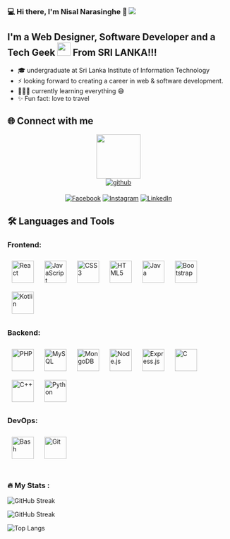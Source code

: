 ### 💻 Hi there, I'm Nisal Narasinghe 👋 ![](https://komarev.com/ghpvc/?username=Nisal-N-Narasinghe&style=plastic&color=blue)
## I'm a Web Designer, Software Developer and a Tech Geek <img src="https://media.giphy.com/media/WUlplcMpOCEmTGBtBW/giphy.gif" width="30"> From SRI LANKA!!!

* 🎓 undergraduate at Sri Lanka Institute of Information Technology
* ⚡ looking forward to creating a career in web & software development.
* 👨🏻‍💻 currently learning everything 😅
* ✨ Fun fact: love to travel



## 🌐 Connect with me  

<div id="header" align="center">
  <img src="https://media.giphy.com/media/M9gbBd9nbDrOTu1Mqx/giphy.gif" width="100"/>
</div>
<div align="center">
<a href="https://github.com/Nisal-N-Narasinghe" target="_blank">
<img src=https://img.shields.io/badge/github-%2324292e.svg?&style=for-the-badge&logo=github&logoColor=white alt=github style="margin-bottom: 5px;" />
</a>
 
  
  [![Facebook](https://img.shields.io/badge/Facebook-%231877F2.svg?logo=Facebook&logoColor=white)](https://www.facebook.com/nisal.narasinghe) [![Instagram](https://img.shields.io/badge/Instagram-%23E4405F.svg?logo=Instagram&logoColor=white)]("https://www.instagram.com/_nisal_n_narasinghe_/) [![LinkedIn](https://img.shields.io/badge/LinkedIn-%230077B5.svg?logo=linkedin&logoColor=white)](https://www.linkedin.com/in/nisal-narasinghe/) 
</div>  
 
##  :hammer_and_wrench: Languages and Tools
 
### Frontend:  
<div>  
<a href="https://reactjs.org/" target="_blank"><img style="margin: 10px" src="https://profilinator.rishav.dev/skills-assets/react-original-wordmark.svg" alt="React" height="50" /></a> 
<a href="https://www.javascript.com/" target="_blank"><img style="margin: 10px" src="https://profilinator.rishav.dev/skills-assets/javascript-original.svg" alt="JavaScript" height="50" /></a> 
<a href="https://www.w3schools.com/css/" target="_blank"><img style="margin: 10px" src="https://profilinator.rishav.dev/skills-assets/css3-original-wordmark.svg" alt="CSS3" height="50" /></a>  
<a href="https://en.wikipedia.org/wiki/HTML5" target="_blank"><img style="margin: 10px" src="https://profilinator.rishav.dev/skills-assets/html5-original-wordmark.svg" alt="HTML5" height="50" /></a>  
<a href="https://www.java.com/" target="_blank"><img style="margin: 10px" src="https://profilinator.rishav.dev/skills-assets/java-original-wordmark.svg" alt="Java" height="50" /></a>
<a href="https://getbootstrap.com/docs/3.4/javascript/" target="_blank"><img style="margin: 10px" src="https://profilinator.rishav.dev/skills-assets/bootstrap-plain.svg" alt="Bootstrap" height="50" /></a>
<a href="https://kotlinlang.org/" target="_blank"><img style="margin: 10px" src="https://profilinator.rishav.dev/skills-assets/kotlinlang-icon.svg" alt="Kotlin" height="50" /></a> 
</div>

</td><td valign="top" width="33%">



### Backend: 
<div>  
<a href="https://www.php.net/" target="_blank"><img style="margin: 10px" src="https://profilinator.rishav.dev/skills-assets/php-original.svg" alt="PHP" height="50" /></a>  
<a href="https://www.mysql.com/" target="_blank"><img style="margin: 10px" src="https://profilinator.rishav.dev/skills-assets/mysql-original-wordmark.svg" alt="MySQL" height="50" /></a> 
<a href="https://www.mongodb.com/" target="_blank"><img style="margin: 10px" src="https://profilinator.rishav.dev/skills-assets/mongodb-original-wordmark.svg" alt="MongoDB" height="50" /></a>  
<a href="https://nodejs.org/" target="_blank"><img style="margin: 10px" src="https://profilinator.rishav.dev/skills-assets/nodejs-original-wordmark.svg" alt="Node.js" height="50" /></a>   
<a href="https://expressjs.com/" target="_blank"><img style="margin: 10px" src="https://profilinator.rishav.dev/skills-assets/express-original-wordmark.svg" alt="Express.js" height="50" /></a> 
<a href="https://www.cprogramming.com/" target="_blank"><img style="margin: 10px" src="https://profilinator.rishav.dev/skills-assets/c-original.svg" alt="C" height="50" /></a>  
<a href="https://www.cplusplus.com/" target="_blank"><img style="margin: 10px" src="https://profilinator.rishav.dev/skills-assets/cplusplus-original.svg" alt="C++" height="50" /></a>
<a href="https://www.python.org/" target="_blank"><img style="margin: 10px" src="https://profilinator.rishav.dev/skills-assets/python-original.svg" alt="Python" height="50" /></a> 
</div>

</td><td valign="top" width="33%">



### DevOps:
<div>  
<a href="https://www.gnu.org/software/bash/" target="_blank"><img style="margin: 10px" src="https://profilinator.rishav.dev/skills-assets/gnu_bash-icon.svg" alt="Bash" height="50" /></a> 
<a href="https://github.com/" target="_blank"><img style="margin: 10px" src="https://profilinator.rishav.dev/skills-assets/git-scm-icon.svg" alt="Git" height="50" /></a>   
</div>

</td></tr></table>  

<br/>  

### :fire: My Stats :

![GitHub Streak](http://github-readme-streak-stats.herokuapp.com?user=Nisal-N-Narasinghe&theme=dark&background=000000)


![GitHub Streak](https://github-readme-stats.vercel.app/api?username=Nisal-N-Narasinghe&show_icons=true&theme=radical)


![Top Langs](https://github-readme-stats.vercel.app/api/top-langs/?username=Nisal-N-Narasinghe&layout=compact)

